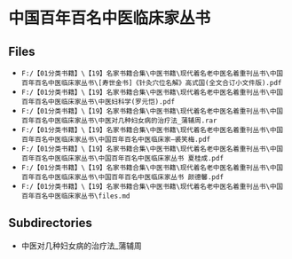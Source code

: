 # 中国百年百名中医临床家丛书

## Files

- `F:/【01分类书籍】\【19】名家书籍合集\中医书籍\现代着名老中医名着重刊丛书\中国百年百名中医临床家丛书\[寿世金书]《针灸穴位名解》高式国(全文合订小文件版).pdf`
- `F:/【01分类书籍】\【19】名家书籍合集\中医书籍\现代着名老中医名着重刊丛书\中国百年百名中医临床家丛书\中医妇科学(罗元恺).pdf`
- `F:/【01分类书籍】\【19】名家书籍合集\中医书籍\现代着名老中医名着重刊丛书\中国百年百名中医临床家丛书\中医对几种妇女病的治疗法_蒲辅周.rar`
- `F:/【01分类书籍】\【19】名家书籍合集\中医书籍\现代着名老中医名着重刊丛书\中国百年百名中医临床家丛书\中国百年百名中医临床家—裘笑梅.pdf`
- `F:/【01分类书籍】\【19】名家书籍合集\中医书籍\现代着名老中医名着重刊丛书\中国百年百名中医临床家丛书\中国百年百名中医临床家丛书 夏桂成.pdf`
- `F:/【01分类书籍】\【19】名家书籍合集\中医书籍\现代着名老中医名着重刊丛书\中国百年百名中医临床家丛书\中国百年百名中医临床家丛书 颜德馨.pdf`
- `F:/【01分类书籍】\【19】名家书籍合集\中医书籍\现代着名老中医名着重刊丛书\中国百年百名中医临床家丛书\files.md`

## Subdirectories

- 中医对几种妇女病的治疗法_蒲辅周
